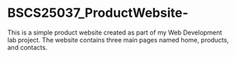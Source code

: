 # BSCS25037_ProductWebsite-
This is a simple product website created as part of my Web Development lab project. The website contains three main pages named home, products, and contacts. 
